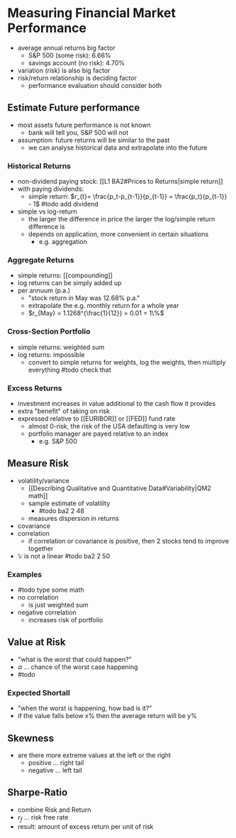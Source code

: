 # Measuring Financial Market Performance
- average annual returns big factor
	- S&P 500 (some risk): 6.66%
	- savings account (no risk): 4.70%
- variation (risk) is also big factor
- risk/return relationship is deciding factor
	- performance evaluation should consider both

## Estimate Future performance
- most assets future performance is not known
	- bank will tell you, S&P 500 will not
- assumption: future returns will be similar to the past
	- we can analyse historical data and extrapolate into the future

### Historical Returns
- non-dividend paying stock: [[L1 BA2#Prices to Returns|simple return]]
- with paying dividends:
	- simple return: $r_{t}= \frac{p_t-p_{t-1}}{p_{t-1}} = \frac{p_t}{p_{t-1}} - 1$ #todo add dividend
- simple vs log-return
	- the larger the difference in price the larger the log/simple return difference is
	- depends on application, more convenient in certain situations
		- e.g. aggregation

### Aggregate Returns
- simple returns: [[compounding]]
- log returns can be simply added up
- per annuum (p.a.)
	- "stock return in May was 12.68% p.a."
	- extrapolate the e.g. monthly return for a whole year
	- $r_{May} = 1.1268^{\frac{1}{12}} = 0.01 = 1\%$

### Cross-Section Portfolio
- simple returns: weighted sum
- log returns: impossible
	- convert to simple returns for weights, log the weights, then multiply everything #todo check that

### Excess Returns
- investment increases in value additional to the cash flow it provides
- extra "benefit" of taking on risk
- expressed relative to [[EURIBOR]] or [[FED]] fund rate
	- almost 0-risk, the risk of the USA defaulting is very low
	- portfolio manager are payed relative to an index
		- e.g. S&P 500

## Measure Risk
- volatility/variance
	- [[Describing Qualitative and Quantitative Data#Variability|QM2 math]]
	- sample estimate of volatility
		- #todo ba2 2 48
	- measures dispersion in returns
- covariance
- correlation
	- if correlation or covariance is positive, then 2 stocks tend to improve together
- $\mathbb{V}$ is not a linear #todo ba2 2 50 
### Examples
- #todo type some math
- no correlation
	- is just weighted sum
- negative correlation
	- increases risk of portfolio

## Value at Risk
- "what is the worst that could happen?"
- $\alpha$ ... chance of the worst case happening
- #todo 

### Expected Shortall
- "when the worst is happening, how bad is it?"
- if the value falls below x% then the average return will be y%

## Skewness
- are there more extreme values at the left or the right
	- positive ... right tail
	- negative ... left tail

## Sharpe-Ratio
- combine Risk and Return
- $r_f$ ... risk free rate
- result: amount of excess return per unit of risk